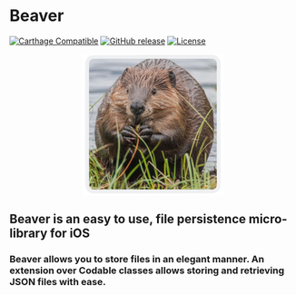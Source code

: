 # Beaver
[![Carthage Compatible](https://img.shields.io/badge/Carthage-compatible-4BC51D.svg?style=flat)](https://github.com/Carthage/Carthage) 
[![GitHub release](https://img.shields.io/github/v/tag/ravitripathi/Beaver?label=release)](https://github.com/ravitripathi/Beaver/releases)
[![License](https://img.shields.io/github/license/ravitripathi/Beaver)](https://raw.githubusercontent.com/ravitripathi/Beaver/master/LICENSE)
<p align="center">
<img align="middle" src="https://raw.githubusercontent.com/ravitripathi/Beaver/master/badcrop.png" width="250" height="250"/>
</p>

## Beaver is an easy to use, file persistence micro-library for iOS

### Beaver allows you to store files in an elegant manner. An extension over Codable classes allows storing and retrieving JSON files with ease.


